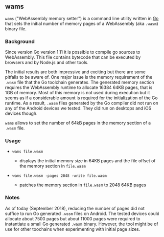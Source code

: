 ## wams

`wams` ("WebAssembly memory setter") is a command line utility written in [Go](https://golang.org/) that sets the initial number of memory pages of a WebAssembly (aka `.wasm`) binary file.

### Background

Since version Go version 1.11 it is possible to compile go sources to WebAssembly. This file contains bytecode that can be executed by browsers and by Node.js and other tools.

The initial results are both impressive and exciting but there are some pitfalls to be aware of. One major issue is the memory requirement of the `.wasm` file that the Go toolchain generates. The generated memory section requires the WebAssembly runtime to allocate 16384 64KB pages, that is 1GB of memory. Most of this memory is not used during execution but it seems as if a considerable amount is required for the initialization of the Go runtime. As a result, `.wasm` files generated by the Go compiler did not run on any of the Android devices we tested. They did run on desktops and iOS devices though.

`wams` allows to set the number of 64kB pages in the memory section of a `.wasm` file.

### Usage

- `wams file.wasm`
	- displays the initial memory size in 64KB pages and the file offset of the memory section in `file.wasm`

- `wams file.wasm -pages 2048 -write file.wasm`
	- patches the memory section in `file.wasm` to 2048 64KB pages

### Notes

As of today (September 2018), reducing the number of pages did not suffice to run Go generated `.wasm` files on Android. The tested devices could allocate about 7500 pages but about 11000 pages were required to instantiate a small Go generated `.wasm` binary. However, the tool might be of use for other toochains when experimenting with initial page sizes.
